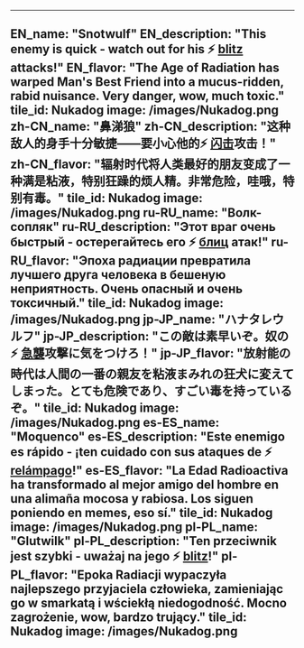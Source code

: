 ---

EN_name: "Snotwulf"
EN_description: "This enemy is quick - watch out for his ⚡️ <u>blitz</u> attacks!"
EN_flavor: "The Age of Radiation has warped Man's Best Friend into a mucus-ridden, rabid nuisance. Very danger, wow, much toxic."
tile_id: Nukadog
image: /images/Nukadog.png
zh-CN_name: "鼻涕狼"
zh-CN_description: "这种敌人的身手十分敏捷——要小心他的⚡️ <u>闪击</u>攻击！"
zh-CN_flavor: "辐射时代将人类最好的朋友变成了一种满是粘液，特别狂躁的烦人精。非常危险，哇哦，特别有毒。"
tile_id: Nukadog
image: /images/Nukadog.png
ru-RU_name: "Волк-сопляк"
ru-RU_description: "Этот враг очень быстрый - остерегайтесь его ⚡️ <u>блиц</u> атак!"
ru-RU_flavor: "Эпоха радиации превратила лучшего друга человека в бешеную неприятность. Очень опасный и очень токсичный."
tile_id: Nukadog
image: /images/Nukadog.png
jp-JP_name: "ハナタレウルフ"
jp-JP_description: "この敵は素早いぞ。奴の⚡️ <u>急襲</u>攻撃に気をつけろ！"
jp-JP_flavor: "放射能の時代は人間の一番の親友を粘液まみれの狂犬に変えてしまった。とても危険であり、すごい毒を持っているぞ。"
tile_id: Nukadog
image: /images/Nukadog.png
es-ES_name: "Moquenco"
es-ES_description: "Este enemigo es rápido - ¡ten cuidado con sus ataques de ⚡️ <u>relámpago</u>!"
es-ES_flavor: "La Edad Radioactiva ha transformado al mejor amigo del hombre en una alimaña mocosa y rabiosa. Los siguen poniendo en memes, eso sí."
tile_id: Nukadog
image: /images/Nukadog.png
pl-PL_name: "Glutwilk"
pl-PL_description: "Ten przeciwnik jest szybki - uważaj na jego ⚡️ <u>blitz</u>!"
pl-PL_flavor: "Epoka Radiacji wypaczyła najlepszego przyjaciela człowieka, zamieniając go w smarkatą i wściekłą niedogodność. Mocno zagrożenie, wow, bardzo trujący."
tile_id: Nukadog
image: /images/Nukadog.png
---
